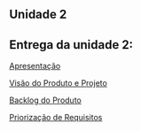 ## Unidade 2

## Entrega da unidade 2:

[Apresentação](https://www.youtube.com/embed/5q-09hYUqy0)

[Visão do Produto e Projeto](https://github.com/mdsreq-fga-unb/2023.1-SustentaSaude/blob/main/docs/files/SOSoptica-visao-do-produto-e-projeto.pdf)

[Backlog do Produto](BacklogDoProduto.md)

[Priorização de Requisitos](pontua%C3%A7%C3%A3o-dos-mvps.md)
